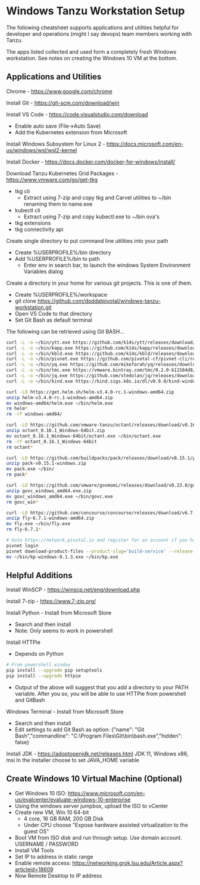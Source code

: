 # Windows Tanzu Workstation Setup

The following cheatsheet supports applications and utilities helpful for developer and operations (might I say devops) team members working with Tanzu.

The apps listed collected and used form a completely fresh Windows workstation.  See notes on creating the Windows 10 VM at the bottom.

## Applications and Utilities

Chrome - https://www.google.com/chrome

Install Git - https://git-scm.com/download/win

Install VS Code - https://code.visualstudio.com/download
- Enable auto save (File->Auto Save)
- Add the Kubernetes extension from Microsoft

Install Windows Subsystem for Linux 2 - https://docs.microsoft.com/en-us/windows/wsl/wsl2-kernel

Install Docker - https://docs.docker.com/docker-for-windows/install/

Download Tanzu Kubernetes Grid Packages - https://www.vmware.com/go/get-tkg
- tkg cli
  - Extract using 7-zip and copy tkg and Carvel utilities to ~/bin renaming them to name.exe
- kubectl cli
  - Extract using 7-zip and copy kubectl.exe to ~/bin
  ova's
- tkg extensions
- tkg connectivity api

Create single directory to put command line utilities into your path
- Create %USERPROFILE%/bin directory
- Add %USERPROFILE%/bin to path
  - Enter env in search bar, to launch the windows System Environment Variables dialog

Create a directory in your home for various git projects.  This is one of them.
- Create %USERPROFILE%/workspace
- git clone https://github.com/doddatpivotal/windows-tanzu-workstation.git
- Open VS Code to that directory
- Set Git Bash as default terminal

The following can be retrieved using Git BASH...

```bash
curl -L -o ~/bin/ytt.exe https://github.com/k14s/ytt/releases/download/v0.30.0/ytt-windows-amd64.exe
curl -L -o ~/bin/kapp.exe https://github.com/k14s/kapp/releases/download/v0.34.0/kapp-windows-amd64.exe
curl -L -o ~/bin/kbld.exe https://github.com/k14s/kbld/releases/download/v0.26.0/kbld-windows-amd64.exe
curl -L -o ~/bin/pivnet.exe https://github.com/pivotal-cf/pivnet-cli/releases/download/v2.0.1/pivnet-windows-amd64-2.0.1
curl -L -o ~/bin/yq.exe https://github.com/mikefarah/yq/releases/download/3.4.1/yq_windows_amd64.exe
curl -L -o ~/bin/tmc.exe https://vmware.bintray.com/tmc/0.2.0-b11584d8/windows/x64/tmc.exe
curl -L -o ~/bin/jq.exe https://github.com/stedolan/jq/releases/download/jq-1.6/jq-win64.exe
curl -L -o ~/bin/kind.exe https://kind.sigs.k8s.io/dl/v0.9.0/kind-windows-amd64

curl -LO https://get.helm.sh/helm-v3.4.0-rc.1-windows-amd64.zip
unzip helm-v3.4.0-rc.1-windows-amd64.zip 
mv windows-amd64/helm.exe ~/bin/helm.exe
rm helm*
rm -rf windows-amd64/

curl -LO https://github.com/vmware-tanzu/octant/releases/download/v0.16.1/octant_0.16.1_Windows-64bit.zip
unzip octant_0.16.1_Windows-64bit.zip
mv octant_0.16.1_Windows-64bit/octant.exe ~/bin/octant.exe
rm -rf octant_0.16.1_Windows-64bit
rm octant*

curl -LO https://github.com/buildpacks/pack/releases/download/v0.15.1/pack-v0.15.1-windows.zip
unzip pack-v0.15.1-windows.zip
mv pack.exe ~/bin/
rm pack*

curl -LO https://github.com/vmware/govmomi/releases/download/v0.23.0/govc_windows_amd64.exe.zip
unzip govc_windows_amd64.exe.zip
mv govc_windows_amd64.exe ~/bin/govc.exe
rm govc_win*

curl -LO https://github.com/concourse/concourse/releases/download/v6.7.1/fly-6.7.1-windows-amd64.zip
unzip fly-6.7.1-windows-amd64.zip
mv fly.exe ~/bin/fly.exe
rm fly-6.7.1*

# Goto https://network.pivotal.io and register for an account if you have not done so already.  Then grab the legacy api token for your profile and use that to login with the command below
pivnet login
pivnet download-product-files --product-slug='build-service' --release-version='1.0.3' --product-file-id=817471 --download-dir ~/bin
mv ~/bin/kp-windows-0.1.3.exe ~/bin/kp.exe

```

## Helpful Additions

Install WinSCP - https://winscp.net/eng/download.php

Install 7-zip - https://www.7-zip.org/

Install Python - Install from Microsoft Store
- Search and then install
- Note: Only seems to work in powershell

Install HTTPie
- Depends on Python
```bash
# From powershell window
pip install --upgrade pip setuptools
pip install --upgrade httpie
```
- Output of the above will suggest that you add a directory to your PATH variable.  After you so, you will be able to use HTTPie from powershell and GitBash

Windows Terminal - Install from Microsoft Store
- Search and then install
- Edit settings to add Git Bash as option: {"name": "Git Bash","commandline": "C:\\Program Files\\Git\\bin\\bash.exe","hidden": false}

Install JDK - https://adoptopenjdk.net/releases.html
    JDK 11, Windows x86, msi
    In the installer choose to set JAVA_HOME variable

## Create Windows 10 Virtual Machine (Optional)

- Get Windows 10 ISO: https://www.microsoft.com/en-us/evalcenter/evaluate-windows-10-enterprise
- Using the windows server jumpbox, upload the ISO to vCenter
- Create new VM, Win 10 64-bit
  - 4 core, 16 GB RAM, 200 GB Disk
  - Under CPU choose "Expose hardware assisted virtualization to the guest OS"
- Boot VM from ISO disk and run through setup.  Use domain account.  USERNAME / PASSWORD
- Install VM Tools
- Set IP to address in static range
- Enable remote access: https://networking.grok.lsu.edu/Article.aspx?articleid=18609
- Now Remote Desktop to IP address

